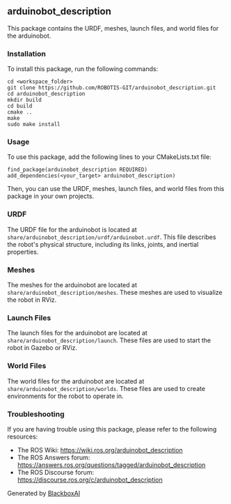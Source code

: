  ## arduinobot_description

This package contains the URDF, meshes, launch files, and world files for the arduinobot.

### Installation

To install this package, run the following commands:

```
cd <workspace_folder>
git clone https://github.com/ROBOTIS-GIT/arduinobot_description.git
cd arduinobot_description
mkdir build
cd build
cmake ..
make
sudo make install
```

### Usage

To use this package, add the following lines to your CMakeLists.txt file:

```
find_package(arduinobot_description REQUIRED)
add_dependencies(<your_target> arduinobot_description)
```

Then, you can use the URDF, meshes, launch files, and world files from this package in your own projects.

### URDF

The URDF file for the arduinobot is located at `share/arduinobot_description/urdf/arduinobot.urdf`. This file describes the robot's physical structure, including its links, joints, and inertial properties.

### Meshes

The meshes for the arduinobot are located at `share/arduinobot_description/meshes`. These meshes are used to visualize the robot in RViz.

### Launch Files

The launch files for the arduinobot are located at `share/arduinobot_description/launch`. These files are used to start the robot in Gazebo or RViz.

### World Files

The world files for the arduinobot are located at `share/arduinobot_description/worlds`. These files are used to create environments for the robot to operate in.

### Troubleshooting

If you are having trouble using this package, please refer to the following resources:

* The ROS Wiki: https://wiki.ros.org/arduinobot_description
* The ROS Answers forum: https://answers.ros.org/questions/tagged/arduinobot_description
* The ROS Discourse forum: https://discourse.ros.org/c/arduinobot_description

Generated by [BlackboxAI](https://www.blackbox.ai)